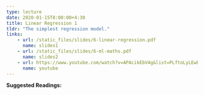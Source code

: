 ```yaml
---
type: lecture
date: 2020-01-15T8:00:00+4:30
title: Linear Regression 1
tldr: "The simplest regression model."
links: 
    - url: /static_files/slides/6-linear-regression.pdf
      name: slides1
    - url: /static_files/slides/6-ml-maths.pdf
      name: slides2
    - url: https://www.youtube.com/watch?v=APAcikEbV4g&list=PLftoLyLEwECCQjh7OTmrteMveaomqpVF0&index=6
      name: youtube
---
```

**Suggested Readings:**

